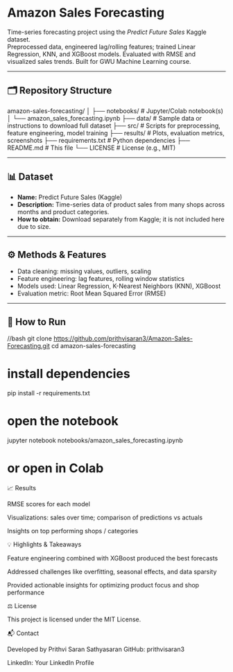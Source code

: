 # Amazon Sales Forecasting

Time-series forecasting project using the *Predict Future Sales* Kaggle dataset.  
Preprocessed data, engineered lag/rolling features; trained Linear Regression, KNN, and XGBoost models. Evaluated with RMSE and visualized sales trends. Built for GWU Machine Learning course.

---

## 🗂 Repository Structure
amazon-sales-forecasting/
│
├── notebooks/ # Jupyter/Colab notebook(s)
│ └── amazon_sales_forecasting.ipynb
├── data/ # Sample data or instructions to download full dataset
├── src/ # Scripts for preprocessing, feature engineering, model training
├── results/ # Plots, evaluation metrics, screenshots
├── requirements.txt # Python dependencies
├── README.md # This file
└── LICENSE # License (e.g., MIT)

---

## 📊 Dataset
- **Name:** Predict Future Sales (Kaggle)  
- **Description:** Time-series data of product sales from many shops across months and product categories.  
- **How to obtain:** Download separately from Kaggle; it is not included here due to size.

---

## ⚙️ Methods & Features
- Data cleaning: missing values, outliers, scaling  
- Feature engineering: lag features, rolling window statistics  
- Models used: Linear Regression, K-Nearest Neighbors (KNN), XGBoost  
- Evaluation metric: Root Mean Squared Error (RMSE)

---

## 🚀 How to Run
//bash
git clone https://github.com/prithvisaran3/Amazon-Sales-Forecasting.git
cd amazon-sales-forecasting

# install dependencies
pip install -r requirements.txt

# open the notebook
jupyter notebook notebooks/amazon_sales_forecasting.ipynb
# or open in Colab
📈 Results

RMSE scores for each model

Visualizations: sales over time; comparison of predictions vs actuals

Insights on top performing shops / categories

💡 Highlights & Takeaways

Feature engineering combined with XGBoost produced the best forecasts

Addressed challenges like overfitting, seasonal effects, and data sparsity

Provided actionable insights for optimizing product focus and shop performance

⚖️ License

This project is licensed under the MIT License.

📬 Contact

Developed by Prithvi Saran Sathyasaran
GitHub: prithvisaran3

LinkedIn: Your LinkedIn Profile

